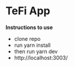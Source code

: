 #  TeFi App
**Instructions to use** 

- clone repo
- run yarn install
- then run yarn dev
- http://localhost:3003/
